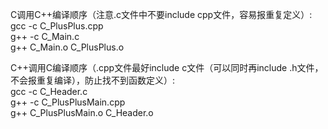 C调用C++编译顺序（注意.c文件中不要include cpp文件，容易报重复定义）:  
gcc -c C_PlusPlus.cpp  
g++ -c C_Main.c  
g++ C_Main.o C_PlusPlus.o  
    
  

C++调用C编译顺序（.cpp文件最好include c文件（可以同时再include .h文件，不会报重复编译），防止找不到函数定义）:  
gcc -c C_Header.c  
g++ -c C_PlusPlusMain.cpp  
g++ C_PlusPlusMain.o C_Header.o


